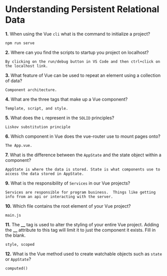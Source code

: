 # Understanding Persistent Relational Data

**1.** When using the Vue `cli` what is the command to initialize a project?

<!-- enter you answer in the space below -->

```
npm run serve
```

**2.** Where can you find the scripts to startup you project on localhost?

<!-- enter you answer in the space below -->

```
By clicking on the run/debug button in VS Code and then ctrl+click on the localhost link.
```

**3.** What feature of Vue can be used to repeat an element using a collection of data?

<!-- enter you answer in the space below -->

```
Component architecture.
```

**4.** What are the three tags that make up a Vue component?

<!-- enter you answer in the space below -->

```
Template, script, and style.
```

**5.** What does the `L` represent in the `SOLID` principles?

<!-- enter you answer in the space below -->

```
Liskov substitution principle
```

**6.** Which component in Vue does the vue-router use to mount pages onto?

<!-- enter you answer in the space below -->

```
The App.vue.
```

**7.** What is the difference between the `AppState` and the state object within a component?

<!-- enter you answer in the space below -->

```
AppState is where the data is stored. State is what components use to access the data stored in AppState.
```

**9.** What is the responsibility of `Services` in our Vue projects?

<!-- enter you answer in the space below -->

```
Services are responsible for program business.  Things like getting info from an api or interacting with the server.
```

**10.** Which file contains the root element of your Vue project?

<!-- enter you answer in the space below -->

```
main.js
```

**11.** The **\_\_** tag is used to alter the styling of your entire Vue project. Adding the **\_\_** attribute to this tag will limit it to just the component it exists. Fill in the blank.

<!-- enter you answer in the space below -->

```
style, scoped
```

**12.** What is the Vue method used to create watchable objects such as `state` or `AppState`?

<!-- enter you answer in the space below -->

```
computed()
```
